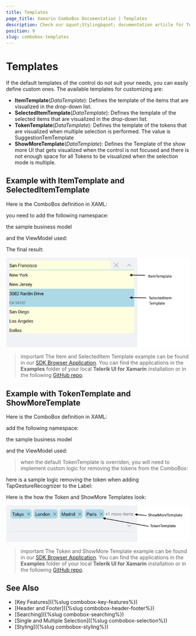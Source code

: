 ```yaml
---
title: Templates
page_title: Xamarin ComboBox Documentation | Templates
description: Check our &quot;Styling&quot; documentation article for Telerik ComboBox for Xamarin control.
position: 9
slug: combobox-templates
---
```


# Templates

If the default templates of the control do not suit your needs, you can easily define custom ones. The available templates for customizing are:

* **ItemTemplate**(*DataTemplate*): Defines the template of the items that are visualized in the drop-down list.
* **SelectedItemTemplate**(*DataTemplate*): Defines the template of the selected items that are visualized in the drop-down list.
* **TokenTemplate**(*DataTemplate*):  Defines the template of the tokens that are visualized when multiple selection is performed. The value is SuggestionTemTemplate
* **ShowMoreTemplate**(*DataTemplate*): Defines the Template of the show more UI that gets visualized when the control is not focused and there is not enough space for all Tokens to be visualized when the selection mode is multiple.

## Example with ItemTemplate and SelectedItemTemplate

Here is the ComboBox definition in XAML:

<snippet id='combobox-item-selecteditem-templates'/>

you need to add the following namespace:

<snippet id='xmlns-telerikinput'/>

the sample business model

<snippet id='combobox-store-businessmodel'/>

and the ViewModel used:

<snippet id='combobox-searching-mode-viewmodel'/>

The final result: 

![ComboBox Item and selectedItem Templates](images/combobox-item-selecteditem-templates.png)

>important The Item and SelectedItem Template example can be found in our [SDK Browser Application](developer-focused-examples). You can find the applications in the **Examples** folder of your local **Telerik UI for Xamarin** installation or in the following [GitHub repo](https://github.com/telerik/xamarin-forms-sdk).

## Example with TokenTemplate and ShowMoreTemplate

Here is the ComboBox definition in XAML:

<snippet id='combobox-tokentemplate'/>

add the following namespace:

<snippet id='xmlns-telerikinput'/>

the sample business model

<snippet id='combobox-city-businessmodel'/>

and the ViewModel used:

<snippet id='comobobox-editing-viewmodel'/>

> when the default TokenTemplate is overriden, you will need to implement custom logic for removing the tokens from the ComboBox:

here is a sample logic removing the token when adding TapGestureRecognizer to the Label:

<snippet id='remove-the-selecteditem'/>

Here is the how the Token and ShowMore Templates look:

![ComboBox Token and Show More Templates](images/combobox-token-showmore-templates.png)

>important The Token and ShowMore Template example can be found in our [SDK Browser Application](developer-focused-examples). You can find the applications in the **Examples** folder of your local **Telerik UI for Xamarin** installation or in the following [GitHub repo](https://github.com/telerik/xamarin-forms-sdk).

## See Also

- [Key Features]({%slug combobox-key-features%})
- [Header and Footer]({%slug combobox-header-footer%})
- [Searching]({%slug combobox-searching%})
- [Single and Multiple Selection]({%slug combobox-selection%})
- [Styling]({%slug combobox-styling%})
